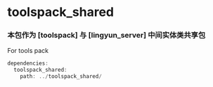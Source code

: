 # toolspack_shared

### 本包作为 [toolspack] 与 [lingyun_server] 中间实体类共享包

For tools pack

```dart
dependencies:
  toolspack_shared:
    path: ../toolspack_shared/
```
